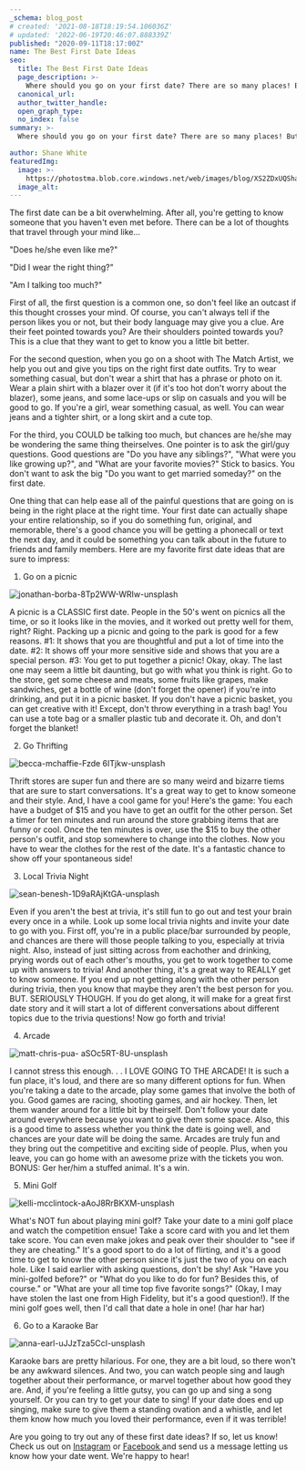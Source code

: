 ```yaml
---
_schema: blog_post
# created: '2021-08-18T18:19:54.106036Z'
# updated: '2022-06-19T20:46:07.888339Z'
published: "2020-09-11T18:17:00Z"
name: The Best First Date Ideas
seo:
  title: The Best First Date Ideas
  page_description: >-
    Where should you go on your first date? There are so many places! But, what if you want to be original? This blog will show you six of the m
  canonical_url:
  author_twitter_handle:
  open_graph_type:
  no_index: false
summary: >-
  Where should you go on your first date? There are so many places! But, what if you want to be original? This blog will show you six of the most unique first date spots that are sure to impress the other person you're going out with!

author: Shane White
featuredImg:
  image: >-
    https://photostma.blob.core.windows.net/web/images/blog/XS2ZDxUQShaGIkzvWLm3.jpg
  image_alt:
---
```


<p>The first date can be a bit overwhelming. After all, you're getting to know someone that you haven't even met before. There can be a lot of thoughts that travel through your mind like...</p>
<p>"Does he/she even like me?"</p>
<p>"Did I wear the right thing?"</p>
<p>"Am I talking too much?"</p>
<p>First of all, the first question is a common one, so don't feel like an outcast if this thought crosses your mind. Of course, you can't always tell if the person likes you or not, but their body language may give you a clue. Are their feet pointed towards you? Are their shoulders pointed towards you? This is a clue that they want to get to know you a little bit better.</p>
<p>For the second question, when you go on a shoot with The Match Artist, we help you out and give you tips on the right first date outfits. Try to wear something casual, but don't wear a shirt that has a phrase or photo on it. Wear a plain shirt with a blazer over it (if it's too hot don't worry about the blazer), some jeans, and some lace-ups or slip on casuals and you will be good to go. If you're a girl, wear something casual, as well. You can wear jeans and a tighter shirt, or a long skirt and a cute top.</p>
<p>For the third, you COULD be talking too much, but chances are he/she may be wondering the same thing theirselves. One pointer is to ask the girl/guy questions. Good questions are "Do you have any siblings?", "What were you like growing up?", and "What are your favorite movies?" Stick to basics. You don't want to ask the big "Do you want to get married someday?" on the first date.</p>
<p>One thing that can help ease all of the painful questions that are going on is being in the right place at the right time. Your first date can actually shape your entire relationship, so if you do something fun, original, and memorable, there's a good chance you will be getting a phonecall or text the next day, and it could be something you can talk about in the future to friends and family members. Here are my favorite first date ideas that are sure to impress:</p>
<ol>
<li>Go on a picnic</li>
</ol>
<p><img src="https://images.ctfassets.net/9e33rgnm1y4m/7wZyKtGqknx8cNI14qFsX5/103594435cfb7eac4119505b90dbc49d/jonathan-borba-8Tp2WW-WRIw-unsplash.jpg" alt="jonathan-borba-8Tp2WW-WRIw-unsplash" /></p>
<p>A picnic is a CLASSIC first date. People in the 50's went on picnics all the time, or so it looks like in the movies, and it worked out pretty well for them, right? Right. Packing up a picnic and going to the park is good for a few reasons. #1: It shows that you are thoughtful and put a lot of time into the date. #2: It shows off your more sensitive side and shows that you are a special person. #3: You get to put together a picnic! Okay, okay. The last one may seem a little bit daunting, but go with what you think is right. Go to the store, get some cheese and meats, some fruits like grapes, make sandwiches, get a bottle of wine (don't forget the opener) if you're into drinking, and put it in a picnic basket. If you don't have a picnic basket, you can get creative with it! Except, don't throw everything in a trash bag! You can use a tote bag or a smaller plastic tub and decorate it. Oh, and don't forget the blanket!</p>
<ol start="2">
<li>Go Thrifting</li>
</ol>
<p><img src="https://images.ctfassets.net/9e33rgnm1y4m/35mYLf7B7MojEslTaID41v/0d211a0e4e1b0c71e64c2a2c4592abe2/becca-mchaffie-Fzde_6ITjkw-unsplash.jpg" alt="becca-mchaffie-Fzde 6ITjkw-unsplash" /></p>
<p>Thrift stores are super fun and there are so many weird and bizarre tiems that are sure to start conversations. It's a great way to get to know someone and their style. And, I have a cool game for you! Here's the game: You each have a budget of $15 and you have to get an outfit for the other person. Set a timer for ten minutes and run around the store grabbing items that are funny or cool. Once the ten minutes is over, use the $15 to buy the other person's outfit, and stop somewhere to change into the clothes. Now you have to wear the clothes for the rest of the date. It's a fantastic chance to show off your spontaneous side!</p>
<ol start="3">
<li>Local Trivia Night</li>
</ol>
<p><img src="https://images.ctfassets.net/9e33rgnm1y4m/5O70v7mwNbu44srKw1SmBm/d3521fd248b9dd84d5f225f617d2e988/sean-benesh-1D9aRAjKtGA-unsplash.jpg" alt="sean-benesh-1D9aRAjKtGA-unsplash" /></p>
<p>Even if you aren't the best at trivia, it's still fun to go out and test your brain every once in a while. Look up some local trivia nights and invite your date to go with you. First off, you're in a public place/bar surrounded by people, and chances are there will those people talking to you, especially at trivia night. Also, instead of just sitting across from eachother and drinking, prying words out of each other's mouths, you get to work together to come up with answers to trivia! And another thing, it's a great way to REALLY get to know someone. If you end up not getting along with the other person during trivia, then you know that maybe they aren't the best person for you. BUT. SERIOUSLY THOUGH. If you do get along, it will make for a great first date story and it will start a lot of different conversations about different topics due to the trivia questions! Now go forth and trivia!</p>
<ol start="4">
<li>Arcade</li>
</ol>
<p><img src="https://images.ctfassets.net/9e33rgnm1y4m/4KiLpct1Q7DbAmyA4nnrzQ/a9de4ab9a8661dd41edd825e8c0286eb/matt-chris-pua-_aSOc5RT-8U-unsplash.jpg" alt="matt-chris-pua- aSOc5RT-8U-unsplash" /></p>
<p>I cannot stress this enough. . . I LOVE GOING TO THE ARCADE! It is such a fun place, it's loud, and there are so many different options for fun. When you're taking a date to the arcade, play some games that involve the both of you. Good games are racing, shooting games, and air hockey. Then, let them wander around for a little bit by theirself. Don't follow your date around everywhere because you want to give them some space. Also, this is a good time to assess whether you think the date is going well, and chances are your date will be doing the same. Arcades are truly fun and they bring out the competitive and exciting side of people. Plus, when you leave, you can go home with an awesome prize with the tickets you won. BONUS: Ger her/him a stuffed animal. It's a win.</p>
<ol start="5">
<li>Mini Golf</li>
</ol>
<p><img src="https://images.ctfassets.net/9e33rgnm1y4m/n9HFA8qjiBlCXDJse0I1v/66e2eb5606aa559d01eaf18b2a11cb91/kelli-mcclintock-aAoJ8RrBKXM-unsplash.jpg" alt="kelli-mcclintock-aAoJ8RrBKXM-unsplash" /></p>
<p>What's NOT fun about playing mini golf? Take your date to a mini golf place and watch the competition ensue! Take a score card with you and let them take score. You can even make jokes and peak over their shoulder to "see if they are cheating." It's a good sport to do a lot of flirting, and it's a good time to get to know the other person since it's just the two of you on each hole. Like I said earlier with asking questions, don't be shy! Ask "Have you mini-golfed before?" or "What do you like to do for fun? Besides this, of course." or "What are your all time top five favorite songs?" (Okay, I may have stolen the last one from High Fidelity, but it's a good question!). If the mini golf goes well, then I'd call that date a hole in one! (har har har)</p>
<ol start="6">
<li>Go to a Karaoke Bar</li>
</ol>
<p><img src="https://images.ctfassets.net/9e33rgnm1y4m/4ses13XvRvbmctCB3GvKtX/d070a11b4b9ca0df9549ad8865af760b/anna-earl-uJJzTza5CcI-unsplash.jpg" alt="anna-earl-uJJzTza5CcI-unsplash" /></p>
<p>Karaoke bars are pretty hilarious. For one, they are a bit loud, so there won't be any awkward silences. And two, you can watch people sing and laugh together about their performance, or marvel together about how good they are. And, if you're feeling a little gutsy, you can go up and sing a song yourself. Or you can try to get your date to sing! If your date does end up singing, make sure to give them a standing ovation and a whistle, and let them know how much you loved their performance, even if it was terrible!</p>
<p>Are you going to try out any of these first date ideas? If so, let us know! Check us out on<span>&nbsp;</span><a href="https://www.instagram.com/thematchartist" title="Instagram">Instagram</a><span>&nbsp;</span>or<span>&nbsp;</span><a href="https://www.facebook.com/thematchartist" title="Facebook">Facebook<span>&nbsp;</span></a>and send us a message letting us know how your date went. We're happy to hear!</p>
